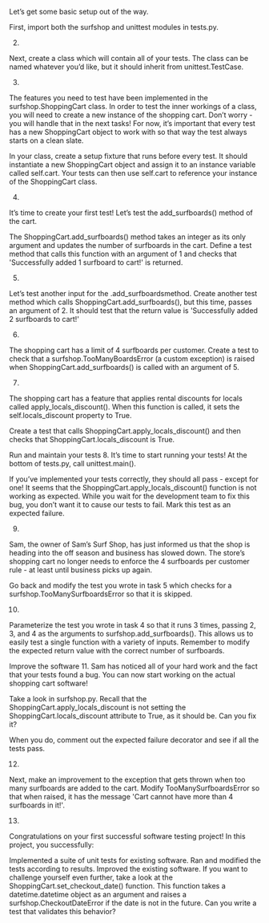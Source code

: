 
Let’s get some basic setup out of the way.

First, import both the surfshop and unittest modules in tests.py.

2.
Next, create a class which will contain all of your tests. The class can be named whatever you’d like, but it should inherit from unittest.TestCase.

3.
The features you need to test have been implemented in the surfshop.ShoppingCart class. In order to test the inner workings of a class, you will need to create a new instance of the shopping cart. Don’t worry - you will handle that in the next tasks! For now, it’s important that every test has a new ShoppingCart object to work with so that way the test always starts on a clean slate.

In your class, create a setup fixture that runs before every test. It should instantiate a new ShoppingCart object and assign it to an instance variable called self.cart. Your tests can then use self.cart to reference your instance of the ShoppingCart class.

4.
It’s time to create your first test! Let’s test the add_surfboards() method of the cart.

The ShoppingCart.add_surfboards() method takes an integer as its only argument and updates the number of surfboards in the cart. Define a test method that calls this function with an argument of 1 and checks that 'Successfully added 1 surfboard to cart!' is returned.

5.
Let’s test another input for the .add_surfboardsmethod. Create another test method which calls ShoppingCart.add_surfboards(), but this time, passes an argument of 2. It should test that the return value is 'Successfully added 2 surfboards to cart!'

6.
The shopping cart has a limit of 4 surfboards per customer. Create a test to check that a surfshop.TooManyBoardsError (a custom exception) is raised when ShoppingCart.add_surfboards() is called with an argument of 5.

7.
The shopping cart has a feature that applies rental discounts for locals called apply_locals_discount(). When this function is called, it sets the self.locals_discount property to True.

Create a test that calls ShoppingCart.apply_locals_discount() and then checks that ShoppingCart.locals_discount is True.

Run and maintain your tests
8.
It’s time to start running your tests! At the bottom of tests.py, call unittest.main().

If you’ve implemented your tests correctly, they should all pass - except for one! It seems that the ShoppingCart.apply_locals_discount() function is not working as expected. While you wait for the development team to fix this bug, you don’t want it to cause our tests to fail. Mark this test as an expected failure.

9.
Sam, the owner of Sam’s Surf Shop, has just informed us that the shop is heading into the off season and business has slowed down. The store’s shopping cart no longer needs to enforce the 4 surfboards per customer rule - at least until business picks up again.

Go back and modify the test you wrote in task 5 which checks for a surfshop.TooManySurfboardsError so that it is skipped.

10.
Parameterize the test you wrote in task 4 so that it runs 3 times, passing 2, 3, and 4 as the arguments to surfshop.add_surfboards(). This allows us to easily test a single function with a variety of inputs. Remember to modify the expected return value with the correct number of surfboards.

Improve the software
11.
Sam has noticed all of your hard work and the fact that your tests found a bug. You can now start working on the actual shopping cart software!

Take a look in surfshop.py. Recall that the ShoppingCart.apply_locals_discount is not setting the ShoppingCart.locals_discount attribute to True, as it should be. Can you fix it?

When you do, comment out the expected failure decorator and see if all the tests pass.

12.
Next, make an improvement to the exception that gets thrown when too many surfboards are added to the cart. Modify TooManySurfboardsError so that when raised, it has the message 'Cart cannot have more than 4 surfboards in it!'.

13.
Congratulations on your first successful software testing project! In this project, you successfully:

Implemented a suite of unit tests for existing software.
Ran and modified the tests according to results.
Improved the existing software.
If you want to challenge yourself even further, take a look at the ShoppingCart.set_checkout_date() function. This function takes a datetime.datetime object as an argument and raises a surfshop.CheckoutDateError if the date is not in the future. Can you write a test that validates this behavior?